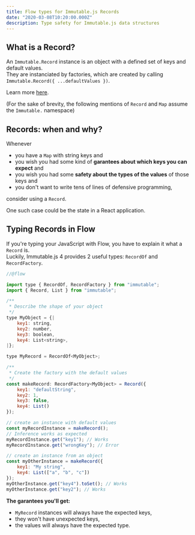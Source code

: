 ```yaml
---
title: Flow types for Immutable.js Records
date: "2020-03-08T10:20:00.000Z"
description: Type safety for Immutable.js data structures
---
```


## What is a Record?

An `Immutable.Record` instance is an object with a defined set of keys and default values.  
They are instanciated by factories, which are created by calling `Immutable.Record({ ...defaultValues })`.  

Learn more [here](https://immutable-js.github.io/immutable-js/docs/#/Record).

(For the sake of brevity, the following mentions of `Record` and `Map` assume the `Immutable.` namespace)

## Records: when and why?

Whenever  

* you have a `Map` with string keys and
* you wish you had some kind of __garantees about which keys you can expect__ and
* you wish you had some __safety about the types of the values__ of those keys and
* you don't want to write tens of lines of defensive programming,

consider using a `Record`.

One such case could be the state in a React application.  

## Typing Records in Flow

If you're typing your JavaScript with Flow, you have to explain it what a `Record` is.  
Luckily, Immutable.js 4 provides 2 useful types: `RecordOf` and `RecordFactory`.

```js
//@flow

import type { RecordOf, RecordFactory } from "immutable";
import { Record, List } from "immutable";

/**
 * Describe the shape of your object
 */
type MyObject = {|
    key1: string,
    key2: number,
    key3: boolean,
    key4: List<string>,
|};

type MyRecord = RecordOf<MyObject>;

/**
 * Create the factory with the default values
 */
const makeRecord: RecordFactory<MyObject> = Record({
    key1: "defaultString",
    key2: 1,
    key3: false,
    key4: List()
});

// create an instance with default values
const myRecordInstance = makeRecord();
// Inference works as expected
myRecordInstance.get("key1"); // Works
myRecordInstance.get("wrongKey"); // Error

// create an instance from an object
const myOtherInstance = makeRecord({
    key1: "My string",
    key4: List(["a", "b", "c"])
});
myOtherInstance.get("key4").toSet(); // Works
myOtherInstance.get("key2"); // Works

```

__The garantees you'll get:__

* `MyRecord` instances will always have the expected keys,
* they won't have unexpected keys,
* the values will always have the expected type.
